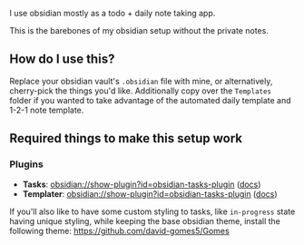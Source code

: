 I use obsidian mostly as a todo + daily note taking app.

This is the barebones of my obsidian setup without the private notes.

## How do I use this?

Replace your obsidian vault's `.obsidian` file with mine, or alternatively, cherry-pick the things you'd like. Additionally copy over the `Templates` folder if you wanted to take advantage of the automated daily template and 1-2-1 note template.

## Required things to make this setup work
### Plugins
- **Tasks**: [obsidian://show-plugin?id=obsidian-tasks-plugin](obsidian://show-plugin?id=obsidian-tasks-plugin) ([docs](https://publish.obsidian.md/tasks/Introduction))
- **Templater**: [obsidian://show-plugin?id=obsidian-tasks-plugin](obsidian://show-plugin?id=templater-obsidian) ([docs](https://silentvoid13.github.io/Templater/introduction.html))

If you'll also like to have some custom styling to tasks, like `in-progress` state having unique styling, while keeping the base obsidian theme, install the following theme: https://github.com/david-gomes5/Gomes
